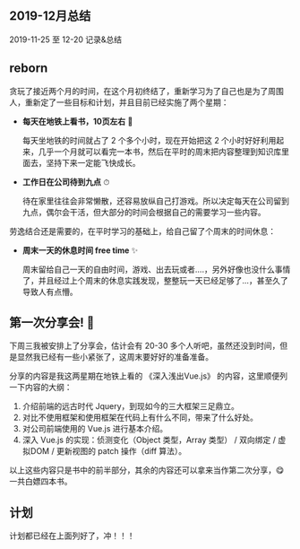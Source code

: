 ## 2019-12月总结

2019-11-25 至 12-20 记录&总结

## reborn

贪玩了接近两个月的时间，在这个月初终结了，重新学习为了自己也是为了周围人，重新定了一些目标和计划，并且目前已经实施了两个星期：

+ **每天在地铁上看书，10页左右** 📖
    
    每天坐地铁的时间就占了 2 个多个小时，现在开始把这 2 个小时好好利用起来，几乎一个月就可以看完一本书，然后在平时的周末把内容整理到知识库里面去，坚持下来一定能飞快成长。 


+ **工作日在公司待到九点** ⏱

    待在家里往往会非常懒散，还容易放纵自己打游戏。所以决定每天在公司留到九点，偶尔会干活，但大部分的时间会根据自己的需要学习一些内容。


劳逸结合还是需要的，在平时学习的基础上，给自己留了个周末的时间休息：

+ **周末一天的休息时间 free time** ✨

    周末留给自己一天的自由时间，游戏、出去玩或者....，另外好像也没什么事情了，并且经过上个周末的休息实践发现，整整玩一天已经足够了...，甚至久了导致人有点懵。

## 第一次分享会! 🤨

下周三我被安排上了分享会，估计会有 20-30 多个人听吧，虽然还没到时间，但是显然我已经有一些小紧张了，这周末要好好的准备准备。

分享的内容是我这两星期在地铁上看的 《深入浅出Vue.js》 的内容，这里顺便列一下内容的大纲：

1. 介绍前端的远古时代 Jquery，到现如今的三大框架三足鼎立。
2. 对比不使用框架和使用框架在代码上有什么不同，带来了什么好处。
3. 对公司前端使用的 Vue.js 进行基本介绍。
4. 深入 Vue.js 的实现：侦测变化（Object 类型，Array 类型） / 双向绑定 / 虚拟DOM / 更新视图的 patch 操作（diff 算法）。


以上这些内容只是书中的前半部分，其余的内容还可以拿来当作第二次分享，😋一共白嫖四本书。

## 计划

计划都已经在上面列好了，冲！！！